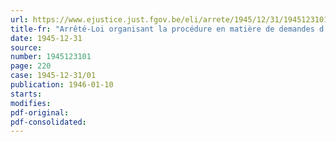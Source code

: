 ```yaml
---
url: https://www.ejustice.just.fgov.be/eli/arrete/1945/12/31/1945123101/justel
title-fr: "Arrêté-Loi organisant la procédure en matière de demandes d'indemnisation du chef de certains dommages causés par les forces armées américaines, britanniques ou alliées, sous commandement britannique"
date: 1945-12-31
source:
number: 1945123101
page: 220
case: 1945-12-31/01
publication: 1946-01-10
starts:
modifies:
pdf-original:
pdf-consolidated:
---
```


